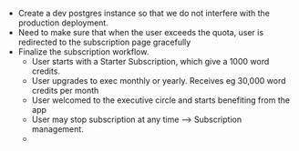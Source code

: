 - Create a dev postgres instance so that we do not interfere with the production deployment.
- Need to make sure that when the user exceeds the quota, user is redirected to the subscription page gracefully
- Finalize the subscription workflow.
  - User starts with a Starter Subscription, which give a 1000 word credits.
  - User upgrades to exec monthly or yearly. Receives eg 30,000 word credits per month
  - User welcomed to the executive circle and starts benefiting from the app
  - User may stop subscription at any time --> Subscription management.
  - 